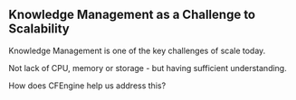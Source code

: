 ## Knowledge Management as a Challenge to Scalability

Knowledge Management is one of the key challenges of scale today.

Not lack of CPU, memory or storage - but having sufficient understanding.

How does CFEngine help us address this?
